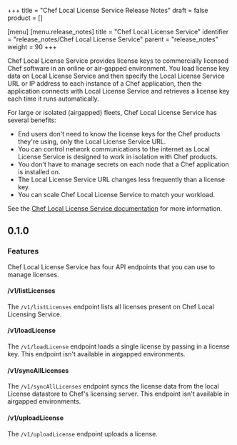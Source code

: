 +++
title = "Chef Local License Service Release Notes"
draft = false
product = []

[menu]
  [menu.release_notes]
    title = "Chef Local License Service"
    identifier = "release_notes/Chef Local License Service"
    parent = "release_notes"
    weight = 90
+++

Chef Local License Service provides license keys to commercially licensed Chef software in an online or air-gapped environment.
You load license key data on Local License Service and then specify the Local License Service URL or IP address to each instance of a Chef application, then the application connects with Local License Service and retrieves a license key each time it runs automatically.

For large or isolated (airgapped) fleets, Chef Local License Service has several benefits:

- End users don't need to know the license keys for the Chef products they're using, only the Local License Service URL.
- You can control network communications to the internet as Local License Service is designed to work in isolation with Chef products.
- You don't have to manage secrets on each node that a Chef application is installed on.
- The Local License Service URL changes less frequently than a license key.
- You can scale Chef Local License Service to match your workload.

See the [Chef Local License Service documentation](/licensing/local_license_service/) for more information.

## 0.1.0

### Features

Chef Local License Service has four API endpoints that you can use to manage licenses.

#### /v1/listLicenses

The `/v1/listLicenses` endpoint lists all licenses present on Chef Local Licensing Service.

#### /v1/loadLicense

The `/v1/loadLicense` endpoint loads a single license by passing in a license key. This endpoint isn't available in airgapped environments.

#### /v1/syncAllLicenses

The `/v1/syncAllLicenses` endpoint syncs the license data from the local License datastore to Chef's licensing server. This endpoint isn't available in airgapped environments.

#### /v1/uploadLicense

The `/v1/uploadLicense` endpoint uploads a license.
